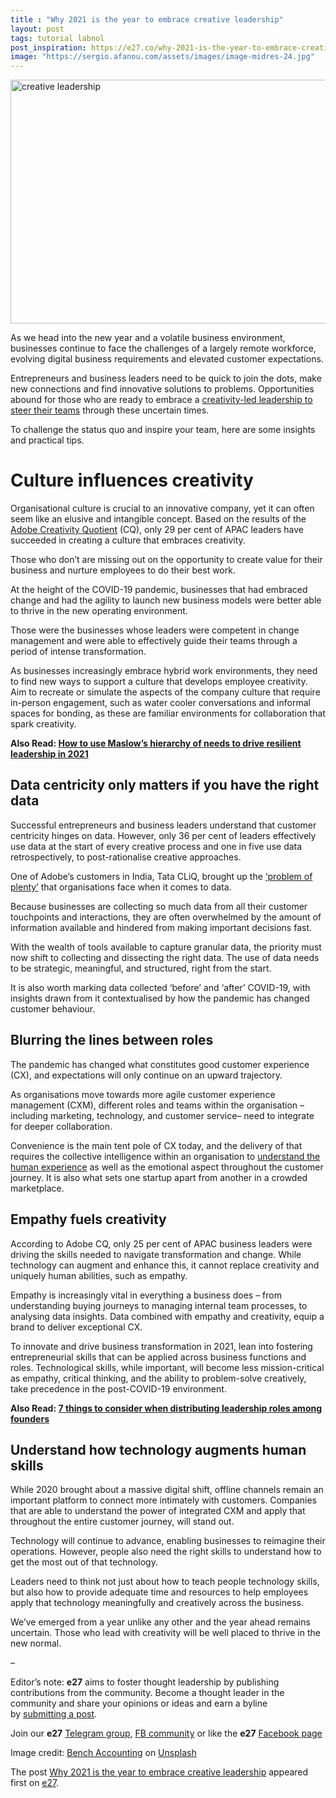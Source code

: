 ```yaml
---
title : "Why 2021 is the year to embrace creative leadership"
layout: post
tags: tutorial labnol
post_inspiration: https://e27.co/why-2021-is-the-year-to-embrace-creative-leadership-20210325/
image: "https://sergio.afanou.com/assets/images/image-midres-24.jpg"
---
```


<img loading="lazy" class="aligncenter wp-image-411061 size-full" src="https://e27.co/wp-content/uploads/2021/03/bench-accounting-unG80SBSfMU-unsplash.jpg" alt="creative leadership" width="690" height="390" />
<p>As we head into the new year and a volatile business environment, businesses continue to face the challenges of a largely remote workforce, evolving digital business requirements and elevated customer expectations.</p>
<p>Entrepreneurs and business leaders need to be quick to join the dots, make new connections and find innovative solutions to problems. Opportunities abound for those who are ready to embrace a <a rel="follow" href="https://e27.co/7-ways-how-creative-thinking-can-scale-your-startup-20200113/">creativity-led leadership to steer their teams</a> through these uncertain times.</p>
<p>To challenge the status quo and inspire your team, here are some insights and practical tips.</p>
<h1>Culture influences creativity</h1>
<p>Organisational culture is crucial to an innovative company, yet it can often seem like an elusive and intangible concept. Based on the results of the <a rel="follow" href="https://www.adobecq.com/">Adobe Creativity Quotient</a> (CQ), only 29 per cent of APAC leaders have succeeded in creating a culture that embraces creativity.</p>
<p>Those who don’t are missing out on the opportunity to create value for their business and nurture employees to do their best work.</p>
<p>At the height of the COVID-19 pandemic, businesses that had embraced change and had the agility to launch new business models were better able to thrive in the new operating environment.</p>
<p>Those were the businesses whose leaders were competent in change management and were able to effectively guide their teams through a period of intense transformation.</p>
<p>As businesses increasingly embrace hybrid work environments, they need to find new ways to support a culture that develops employee creativity. Aim to recreate or simulate the aspects of the company culture that require in-person engagement, such as water cooler conversations and informal spaces for bonding, as these are familiar environments for collaboration that spark creativity.</p>
<p><strong>Also Read: <a rel="follow" href="https://e27.co/how-to-use-maslows-hierarchy-of-needs-to-drives-resilient-leadership-in-2021-20201204/">How to use Maslow&#8217;s hierarchy of needs to drive resilient leadership in 2021</a></strong></p>
<h2>Data centricity only matters if you have the right data</h2>
<p>Successful entrepreneurs and business leaders understand that customer centricity hinges on data. However, only 36 per cent of leaders effectively use data at the start of every creative process and one in five use data retrospectively, to post-rationalise creative approaches.</p>
<p>One of Adobe’s customers in India, Tata CLiQ, brought up the <a rel="follow" href="https://blog.adobe.com/en/publish/2020/11/05/redefining-data-has-your-approach-changed-times.html">‘problem of plenty’</a> that organisations face when it comes to data.</p>
<p>Because businesses are collecting so much data from all their customer touchpoints and interactions, they are often overwhelmed by the amount of information available and hindered from making important decisions fast.</p>
<p>With the wealth of tools available to capture granular data, the priority must now shift to collecting and dissecting the right data. The use of data needs to be strategic, meaningful, and structured, right from the start.</p>
<p>It is also worth marking data collected ‘before’ and ‘after’ COVID-19, with insights drawn from it contextualised by how the pandemic has changed customer behaviour.</p>
<h2>Blurring the lines between roles</h2>
<p>The pandemic has changed what constitutes good customer experience (CX), and expectations will only continue on an upward trajectory.</p>
<p>As organisations move towards more agile customer experience management (CXM), different roles and teams within the organisation – including marketing, technology, and customer service– need to integrate for deeper collaboration.</p>
<p>Convenience is the main tent pole of CX today, and the delivery of that requires the collective intelligence within an organisation to <a rel="follow" href="https://e27.co/treat-you-customers-like-humans-not-data-20201103/">understand the human experience</a> as well as the emotional aspect throughout the customer journey. It is also what sets one startup apart from another in a crowded marketplace.</p>
<h2>Empathy fuels creativity</h2>
<p>According to Adobe CQ, only 25 per cent of APAC business leaders were driving the skills needed to navigate transformation and change. While technology can augment and enhance this, it cannot replace creativity and uniquely human abilities, such as empathy.</p>
<p>Empathy is increasingly vital in everything a business does – from understanding buying journeys to managing internal team processes, to analysing data insights. Data combined with empathy and creativity, equip a brand to deliver exceptional CX.</p>
<p>To innovate and drive business transformation in 2021, lean into fostering entrepreneurial skills that can be applied across business functions and roles. Technological skills, while important, will become less mission-critical as empathy, critical thinking, and the ability to problem-solve creatively, take precedence in the post-COVID-19 environment.</p>
<p><strong>Also Read: <a rel="follow" href="https://e27.co/seven-things-consider-distributing-leadership-roles-among-founders-20180719/">7 things to consider when distributing leadership roles among founders</a></strong></p>
<h2>Understand how technology augments human skills</h2>
<p>While 2020 brought about a massive digital shift, offline channels remain an important platform to connect more intimately with customers. Companies that are able to understand the power of integrated CXM and apply that throughout the entire customer journey, will stand out.</p>
<p>Technology will continue to advance, enabling businesses to reimagine their operations. However, people also need the right skills to understand how to get the most out of that technology.</p>
<p>Leaders need to think not just about how to teach people technology skills, but also how to provide adequate time and resources to help employees apply that technology meaningfully and creatively across the business.</p>
<p>We’ve emerged from a year unlike any other and the year ahead remains uncertain. Those who lead with creativity will be well placed to thrive in the new normal.</p>
<p>&#8211;</p>
<p class="p1"><span class="s1">Editor’s note: <strong>e27</strong> aims to foster thought leadership by publishing contributions from the community. Become a thought leader in the community and share your opinions or ideas and earn a byline by <a rel="follow" href="https://e27.co/contributor"><span class="s2">submitting a post</span></a>.</span></p>
<p class="p1"><span class="s1">Join our <strong>e27</strong> <a rel="follow" href="https://t.me/joinchat/HmTbfBcGCZeykhM8NOlQ-g"><span class="s2">Telegram group</span></a>, <a rel="follow" href="https://www.facebook.com/groups/e27co/permalink/886904662065955/">FB community</a> or like the <strong>e27</strong> <a rel="follow" href="https://www.facebook.com/e27/?ref=your_pages"><span class="s2">Facebook page</span></a></span></p>
<p>Image credit: <a rel="follow" href="https://unsplash.com/@benchaccounting?utm_source=unsplash&amp;utm_medium=referral&amp;utm_content=creditCopyText">Bench Accounting</a> on <a rel="follow" href="https://unsplash.com/s/photos/creative-leader?utm_source=unsplash&amp;utm_medium=referral&amp;utm_content=creditCopyText">Unsplash</a></p>
<p>The post <a rel="nofollow" href="https://e27.co/why-2021-is-the-year-to-embrace-creative-leadership-20210325/">Why 2021 is the year to embrace creative leadership</a> appeared first on <a rel="nofollow" href="https://e27.co">e27</a>.</p>

